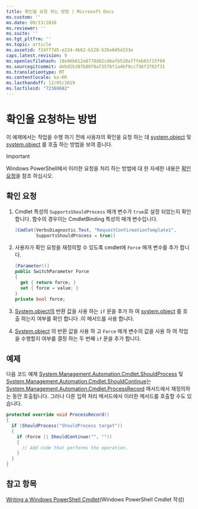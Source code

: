 ```yaml
---
title: 확인을 요청 하는 방법 | Microsoft Docs
ms.custom: ''
ms.date: 09/13/2016
ms.reviewer: ''
ms.suite: ''
ms.tgt_pltfrm: ''
ms.topic: article
ms.assetid: f24f77d5-e224-4b62-b128-535e045d333e
caps.latest.revision: 9
ms.openlocfilehash: 19e96b612a8778d82cdbafb528a7ffeb01f15f99
ms.sourcegitcommit: debd2b38fb8070a7357bf1a4bf9cc736f3702f31
ms.translationtype: MT
ms.contentlocale: ko-KR
ms.lasthandoff: 12/05/2019
ms.locfileid: "72369682"
---
```

# <a name="how-to-request-confirmations"></a>확인을 요청하는 방법

이 예제에서는 작업을 수행 하기 전에 사용자의 확인을 요청 하는 데 [system.object](/dotnet/api/System.Management.Automation.Cmdlet.ShouldProcess) 및 [system.object](/dotnet/api/System.Management.Automation.Cmdlet.ShouldContinue) 를 호출 하는 방법을 보여 줍니다.

> [!IMPORTANT]
> Windows PowerShell에서 이러한 요청을 처리 하는 방법에 대 한 자세한 내용은 [확인 요청](./requesting-confirmation-from-cmdlets.md)을 참조 하십시오.

## <a name="to-request-confirmation"></a>확인 요청

1. Cmdlet 특성의 `SupportsShouldProcess` 매개 변수가 `true`로 설정 되었는지 확인 합니다. 함수의 경우이는 CmdletBinding 특성의 매개 변수입니다.

    ```csharp
    [Cmdlet(VerbsDiagnostic.Test, "RequestConfirmationTemplate1",
            SupportsShouldProcess = true)]
    ```

2. 사용자가 확인 요청을 재정의할 수 있도록 cmdlet에 `Force` 매개 변수를 추가 합니다.

    ```csharp
    [Parameter()]
    public SwitchParameter Force
    {
      get { return force; }
      set { force = value; }
    }
    private bool force;
    ```

3. [System.object의](/dotnet/api/System.Management.Automation.Cmdlet.ShouldProcess) 반환 값을 사용 하는 `if` 문을 추가 하 여 [system.object](/dotnet/api/System.Management.Automation.Cmdlet.ShouldContinue) 를 호출 하는지 여부를 확인 합니다 .이 메서드를 사용 합니다.

4. [System.object](/dotnet/api/System.Management.Automation.Cmdlet.ShouldContinue) 의 반환 값을 사용 하 고 `Force` 매개 변수의 값을 사용 하 여 작업을 수행할지 여부를 결정 하는 두 번째 `if` 문을 추가 합니다.

## <a name="example"></a>예제

다음 코드 예제 [System.Management.Automation.Cmdlet.ShouldProcess](/dotnet/api/System.Management.Automation.Cmdlet.ShouldProcess) 및 [System.Management.Automation.Cmdlet.ShouldContinue](/dotnet/api/System.Management.Automation.Cmdlet.ShouldContinue)는 [System.Management.Automation.Cmdlet.ProcessRecord](/dotnet/api/System.Management.Automation.Cmdlet.ProcessRecord) 메서드에서 재정의하는 동안 호출됩니다. 그러나 다른 입력 처리 메서드에서 이러한 메서드를 호출할 수도 있습니다.

```csharp
protected override void ProcessRecord()
{
  if (ShouldProcess("ShouldProcess target"))
  {
    if (Force || ShouldContinue("", ""))
    {
      // Add code that performs the operation.
    }
  }
}
```

## <a name="see-also"></a>참고 항목

[Writing a Windows PowerShell Cmdlet](./writing-a-windows-powershell-cmdlet.md)(Windows PowerShell Cmdlet 작성)
